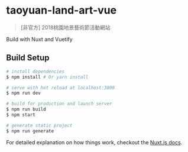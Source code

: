 # taoyuan-land-art-vue

> [非官方] 2018桃園地景藝術節活動網站

Build with Nuxt and Vuetify

## Build Setup

``` bash
# install dependencies
$ npm install # Or yarn install

# serve with hot reload at localhost:3000
$ npm run dev

# build for production and launch server
$ npm run build
$ npm start

# generate static project
$ npm run generate
```

For detailed explanation on how things work, checkout the [Nuxt.js docs](https://github.com/nuxt/nuxt.js).

